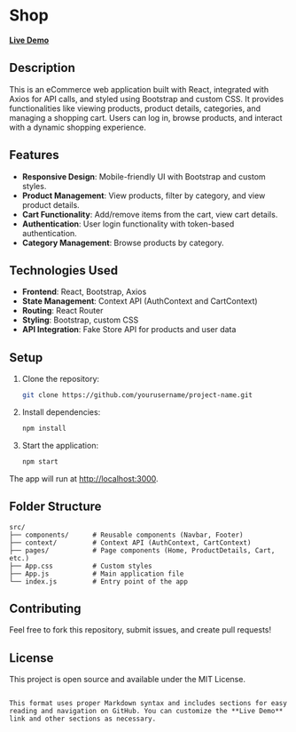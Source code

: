 # Shop

[**Live Demo**](https://web-final-ruddy-delta.vercel.app/)

## Description

This is an eCommerce web application built with React, integrated with Axios for API calls, and styled using Bootstrap and custom CSS. It provides functionalities like viewing products, product details, categories, and managing a shopping cart. Users can log in, browse products, and interact with a dynamic shopping experience.

## Features

- **Responsive Design**: Mobile-friendly UI with Bootstrap and custom styles.
- **Product Management**: View products, filter by category, and view product details.
- **Cart Functionality**: Add/remove items from the cart, view cart details.
- **Authentication**: User login functionality with token-based authentication.
- **Category Management**: Browse products by category.

## Technologies Used

- **Frontend**: React, Bootstrap, Axios
- **State Management**: Context API (AuthContext and CartContext)
- **Routing**: React Router
- **Styling**: Bootstrap, custom CSS
- **API Integration**: Fake Store API for products and user data

## Setup

1. Clone the repository:
   ```bash
   git clone https://github.com/yourusername/project-name.git
   ```

2. Install dependencies:
   ```bash
   npm install
   ```

3. Start the application:
   ```bash
   npm start
   ```

The app will run at [http://localhost:3000](http://localhost:3000).

## Folder Structure

```
src/
├── components/      # Reusable components (Navbar, Footer)
├── context/         # Context API (AuthContext, CartContext)
├── pages/           # Page components (Home, ProductDetails, Cart, etc.)
├── App.css          # Custom styles
├── App.js           # Main application file
└── index.js         # Entry point of the app
```

## Contributing

Feel free to fork this repository, submit issues, and create pull requests!

## License

This project is open source and available under the MIT License.
```

This format uses proper Markdown syntax and includes sections for easy reading and navigation on GitHub. You can customize the **Live Demo** link and other sections as necessary.

